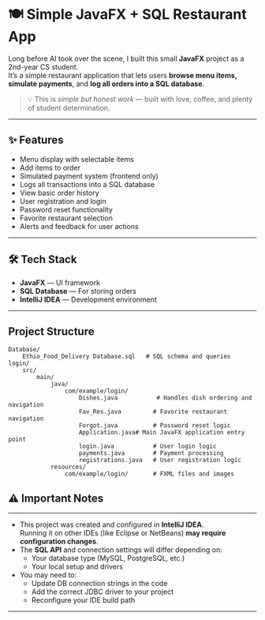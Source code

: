 
# 🍽️  Simple JavaFX + SQL Restaurant App

Long before AI took over the scene, I built this small **JavaFX** project as a 2nd-year CS student.  
It’s a simple restaurant application that lets users **browse menu items, simulate payments**, and **log all orders into a SQL database**.

> 💡 This is *simple but honest work* — built with love, coffee, and plenty of student determination.

---

## ✨ Features
- Menu display with selectable items
- Add items to order
- Simulated payment system (frontend only)
- Logs all transactions into a SQL database
- View basic order history
- User registration and login
- Password reset functionality
- Favorite restaurant selection
- Alerts and feedback for user actions

---

## 🛠️ Tech Stack
- **JavaFX** — UI framework
- **SQL Database** — For storing orders
- **IntelliJ IDEA** — Development environment

---


## Project Structure
```
Database/
    Ethio_Food_Delivery Database.sql   # SQL schema and queries
login/
    src/
        main/
            java/
                com/example/login/
                    Dishes.java           # Handles dish ordering and navigation
                    Fav_Res.java         # Favorite restaurant navigation
                    Forgot.java          # Password reset logic
                    Application.java# Main JavaFX application entry point
                    login.java           # User login logic
                    payments.java        # Payment processing
                    registrations.java   # User registration logic
            resources/
                com/example/login/       # FXML files and images
```


## ⚠️ Important Notes
---

- This project was created and configured in **IntelliJ IDEA**.  
  Running it on other IDEs (like Eclipse or NetBeans) **may require configuration changes**.
- The **SQL API** and connection settings will differ depending on:
  - Your database type (MySQL, PostgreSQL, etc.)
  - Your local setup and drivers
- You may need to:
  - Update DB connection strings in the code
  - Add the correct JDBC driver to your project
  - Reconfigure your IDE build path

---